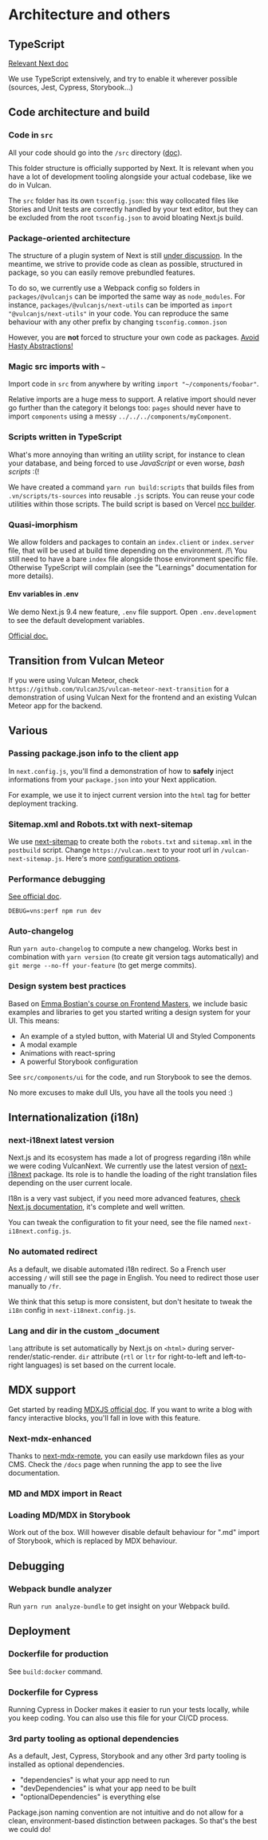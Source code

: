 # Architecture and others

## TypeScript

[Relevant Next doc](https://nextjs.org/docs/basic-features/typescript)

We use TypeScript extensively, and try to enable it wherever possible (sources, Jest, Cypress, Storybook...)

## Code architecture and build

### Code in `src`

All your code should go into the `/src` directory ([doc](https://nextjs.org/docs/advanced-features/src-directory)).

This folder structure is officially supported by Next. It is relevant when you have a lot of development tooling alongside your actual codebase, like we do in Vulcan.

The `src` folder has its own `tsconfig.json`: this way collocated files like Stories and Unit tests are correctly handled by your text editor, but they can be excluded from the root `tsconfig.json` to avoid bloating Next.js build.

### Package-oriented architecture

The structure of a plugin system of Next is still [under discussion](https://github.com/vercel/next.js/discussions/9133). In the meantime, we strive to provide code as clean as possible, structured in package, so you can easily remove prebundled features.

To do so, we currently use a Webpack config so folders in `packages/@vulcanjs` can be imported the same way as `node_modules`. For instance, `packages/@vulcanjs/next-utils` can be imported as `import "@vulcanjs/next-utils"` in your code.
You can reproduce the same behaviour with any other prefix by changing `tsconfig.common.json`

However, you are **not** forced to structure your own code as packages. [Avoid Hasty Abstractions!](https://kentcdodds.com/blog/aha-programming)

### Magic src imports with `~`

Import code in `src` from anywhere by writing `import "~/components/foobar"`.

Relative imports are a huge mess to support. A relative import should never go further than the category it belongs too: `pages` should never have to import `components` using a messy `../../../components/myComponent`.

### Scripts written in TypeScript

What's more annoying than writing an utility script, for instance to clean your database, and being forced to use *JavaScript* or even worse, *bash scripts* :(!

We have created a command `yarn run build:scripts` that builds files from `.vn/scripts/ts-sources` into reusable `.js` scripts. You can reuse
your code utilities within those scripts. The build script is based on Vercel [ncc builder](https://github.com/vercel/ncc).

### Quasi-imorphism

We allow folders and packages to contain an `index.client` or `index.server` file, that will be used at build time depending on the environment.
/!\ You still need to have a bare `index` file alongside those environment specific file. Otherwise TypeScript will complain (see the "Learnings" documentation for more details).

#### Env variables in .env

We demo Next.js 9.4 new feature, `.env` file support. Open `.env.development` to see the default development variables.

[Official doc.](https://nextjs.org/docs/basic-features/environment-variables)

## Transition from Vulcan Meteor

If you were using Vulcan Meteor, check `https://github.com/VulcanJS/vulcan-meteor-next-transition` for a demonstration of using Vulcan Next for the frontend
and an existing Vulcan Meteor app for the backend.

## Various

### Passing package.json info to the client app

In `next.config.js`, you'll find a demonstration of how to **safely** inject informations from your `package.json` into your Next application.

For example, we use it to inject current version into the `html` tag for better deployment tracking.

### Sitemap.xml and Robots.txt with next-sitemap

We use [next-sitemap](https://github.com/iamvishnusankar/next-sitemap#readme) to create both the `robots.txt` and `sitemap.xml` in the `postbuild` script.  Change `https://vulcan.next` to your root url in `/vulcan-next-sitemap.js`.  Here's more [configuration options](https://github.com/iamvishnusankar/next-sitemap#configuration-options).

### Performance debugging

[See official doc](https://nextjs.org/docs/advanced-features/measuring-performance).

`DEBUG=vns:perf npm run dev`

### Auto-changelog

Run `yarn auto-changelog` to compute a new changelog. Works best in combination with `yarn version` (to create git version tags automatically) and `git merge --no-ff your-feature` (to get merge commits).

### Design system best practices

Based on [Emma Bostian's course on Frontend Masters](https://frontendmasters.com/courses/design-systems), we include basic examples and libraries to get you started writing a design system for your UI. This means:

- An example of a styled button, with Material UI and Styled Components
- A modal example
- Animations with react-spring
- A powerful Storybook configuration

See `src/components/ui` for the code, and run Storybook to see the demos.

No more excuses to make dull UIs, you have all the tools you need :)

## Internationalization (i18n)

### next-i18next latest version

Next.js and its ecosystem has made a lot of progress regarding i18n while we were coding VulcanNext.
We currently use the latest version of [next-i18next](https://github.com/isaachinman/next-i18next) package. 
Its role is to handle the loading of the right translation files depending on the user current locale.

I18n is a very vast subject, if you need more advanced features, [check Next.js documentation](https://nextjs.org/docs/advanced-features/i18n-routing), it's complete and well written.

You can tweak the configuration to fit your need, see the file named `next-i18next.config.js`.

### No automated redirect

As a default, we disable automated i18n redirect. So a French user
accessing `/` will still see the page in English. You need to redirect those user manually to `/fr`.

We think that this setup is more consistent, but don't hesitate to tweak the `i18n` config in `next-i18next.config.js`.

### Lang and dir in the custom \_document

`lang` attribute is set automatically by Next.js on `<html>` during server-render/static-render.
`dir` attribute (`rtl` or `ltr` for right-to-left and left-to-right languages) is set based on the current locale.


## MDX support

Get started by reading [MDXJS official doc](https://mdxjs.com/). If you want to write a blog with fancy interactive blocks, you'll fall in love with this feature.

### Next-mdx-enhanced

Thanks to [next-mdx-remote](https://github.com/hashicorp/next-mdx-remote), you can easily use markdown files as your CMS.
Check the `/docs` page when running the app to see the live documentation.

### MD and MDX import in React

### Loading MD/MDX in Storybook

Work out of the box. Will however disable default behaviour for ".md" import of Storybook, which is replaced by MDX behaviour.

## Debugging

### Webpack bundle analyzer

Run `yarn run analyze-bundle` to get insight on your Webpack build.

## Deployment

### Dockerfile for production

See `build:docker` command.

### Dockerfile for Cypress

Running Cypress in Docker makes it easier to run your tests locally, while you keep coding.
You can also use this file for your CI/CD process.

### 3rd party tooling as optional dependencies

As a default, Jest, Cypress, Storybook and any other 3rd party tooling is installed as optional dependencies.

- "dependencies" is what your app need to run
- "devDependencies" is what your app need to be built
- "optionalDependencies" is everything else

Package.json naming convention are not intuitive and do not allow for a clean, environment-based distinction between packages. So that's the best we could do!